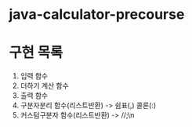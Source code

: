 # java-calculator-precourse
# 구현 목록 
1. 입력 함수
2. 더하기 계산 함수
3. 출력 함수
4. 구분자분리 함수(리스트반환) -> 쉼표(,) 콜론(:)
5. 커스텀구분자 함수(리스트반환) -> //;\n 
